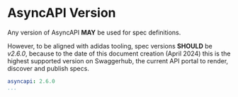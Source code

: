 # AsyncAPI Version

Any version of AsyncAPI **MAY** be used for spec definitions.

However, to be aligned with adidas tooling, spec versions **SHOULD** be _v2.6.0_, because to the date of this document creation (April 2024) this is the highest supported version on Swaggerhub, the current API portal to render, discover and publish specs.

```yaml
asyncapi: 2.6.0
...
```
